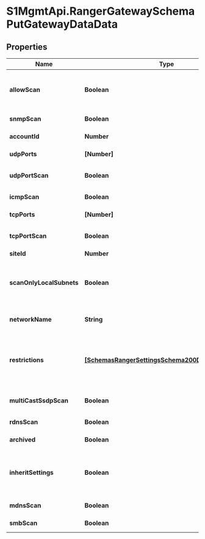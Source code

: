 # S1MgmtApi.RangerGatewaySchemaPutGatewayDataData

## Properties
Name | Type | Description | Notes
------------ | ------------- | ------------- | -------------
**allowScan** | **Boolean** | Do we allow scanning in this network | [optional] 
**snmpScan** | **Boolean** | SNMP scan enabled | [optional] 
**accountId** | **Number** | The Account Id | [optional] 
**udpPorts** | **[Number]** | Allowed UDP ports | [optional] 
**udpPortScan** | **Boolean** | UDP Port scan enabled | [optional] 
**icmpScan** | **Boolean** | ICMP scan enabled | [optional] 
**tcpPorts** | **[Number]** | Allowed TCP ports | [optional] 
**tcpPortScan** | **Boolean** | TCP Port scan enabled | [optional] 
**siteId** | **Number** | The Site Id | [optional] 
**scanOnlyLocalSubnets** | **Boolean** | Can we scan remote networks from this gateway | [optional] 
**networkName** | **String** | The network name | [optional] 
**restrictions** | [**[SchemasRangerSettingsSchema200DataRestrictions]**](SchemasRangerSettingsSchema200DataRestrictions.md) | A set of IP addresses that should not be scanned in the specific network | [optional] 
**multiCastSsdpScan** | **Boolean** | Multicast SSDP scan enabled | [optional] 
**rdnsScan** | **Boolean** | RDNS scan enabled | [optional] 
**archived** | **Boolean** | Archived network | [optional] 
**inheritSettings** | **Boolean** | True if inherited values are taken from account settings | [optional] 
**mdnsScan** | **Boolean** | MDNS scan enabled | [optional] 
**smbScan** | **Boolean** | SMB scan enabled | [optional] 


